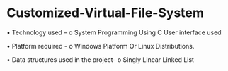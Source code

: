 # Customized-Virtual-File-System

•	Technology used – 
o	System Programming Using C User interface used 

•	Platform required -
o	Windows Platform Or Linux Distributions.

•	Data structures used in the project-
o	Singly Linear Linked List
